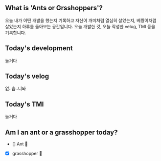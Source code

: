 ## What is 'Ants or Grsshoppers'?
오늘 내가 어떤 개발을 했는지 기록하고 자신이 개미처럼 열심히 살았는지, 베짱이처럼 살았는지 하루를 돌아보는 공간입니다.
오늘 개발한 것, 오늘 작성한 velog, TMI 등을 기록합니다.

## Today's development
놀거다

## Today's velog
없..숨..니돠

## Today's TMI
놀거다

## Am I an ant or a grasshopper today?
- [] Ant 🐜
- [X] grasshopper 🦗
